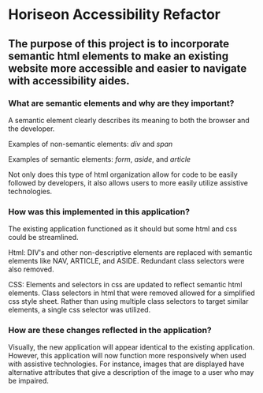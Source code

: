 # Horiseon Accessibility Refactor

## The purpose of this project is to incorporate semantic html elements to make an existing website more accessible and easier to navigate with accessibility aides.


### What are semantic elements and why are they important?
A semantic element clearly describes its meaning to both the browser and the developer. 

Examples of non-semantic elements: *div* and *span*

Examples of semantic elements: *form*, *aside*, and *article*

Not only does this type of html organization allow for code to be easily followed by developers, it also allows users to more easily utilize assistive technologies.


### How was this implemented in this application?
The existing application functioned as it should but some html and css could be streamlined.

Html: DIV's and other non-descriptive elements are replaced with semantic elements like NAV, ARTICLE, and ASIDE. Redundant class selectors were also removed.

CSS: Elements and selectors in css are updated to reflect semantic html elements. Class selectors in html that were removed allowed for a simplified css style sheet. Rather than using multiple class selectors to target similar elements, a single css selector was utilized.


### How are these changes reflected in the application?
Visually, the new application will appear identical to the existing application.
However, this application will now function more responsively when used with assistive technologies. For instance, images that are displayed have alternative attributes that give a description of the image to a user who may be impaired.

